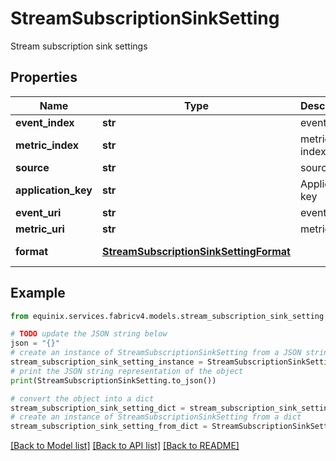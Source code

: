 # StreamSubscriptionSinkSetting

Stream subscription sink settings

## Properties

Name | Type | Description | Notes
------------ | ------------- | ------------- | -------------
**event_index** | **str** | event index | [optional] 
**metric_index** | **str** | metric index | [optional] 
**source** | **str** | source | [optional] 
**application_key** | **str** | Application key | [optional] 
**event_uri** | **str** | event uri | [optional] 
**metric_uri** | **str** | metric uri | [optional] 
**format** | [**StreamSubscriptionSinkSettingFormat**](StreamSubscriptionSinkSettingFormat.md) |  | [optional] [default to StreamSubscriptionSinkSettingFormat.CLOUDEVENT]

## Example

```python
from equinix.services.fabricv4.models.stream_subscription_sink_setting import StreamSubscriptionSinkSetting

# TODO update the JSON string below
json = "{}"
# create an instance of StreamSubscriptionSinkSetting from a JSON string
stream_subscription_sink_setting_instance = StreamSubscriptionSinkSetting.from_json(json)
# print the JSON string representation of the object
print(StreamSubscriptionSinkSetting.to_json())

# convert the object into a dict
stream_subscription_sink_setting_dict = stream_subscription_sink_setting_instance.to_dict()
# create an instance of StreamSubscriptionSinkSetting from a dict
stream_subscription_sink_setting_from_dict = StreamSubscriptionSinkSetting.from_dict(stream_subscription_sink_setting_dict)
```
[[Back to Model list]](../README.md#documentation-for-models) [[Back to API list]](../README.md#documentation-for-api-endpoints) [[Back to README]](../README.md)


